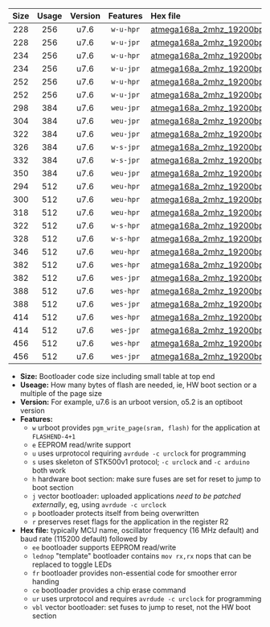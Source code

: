 |Size|Usage|Version|Features|Hex file|
|:-:|:-:|:-:|:-:|:--|
|228|256|u7.6|`w-u-hpr`|[atmega168a_2mhz_19200bps_ur.hex](https://raw.githubusercontent.com/stefanrueger/urboot/main/bootloaders/atmega168a/fcpu_2mhz/19200_bps/atmega168a_2mhz_19200bps_ur.hex)|
|228|256|u7.6|`w-u-jpr`|[atmega168a_2mhz_19200bps_ur_vbl.hex](https://raw.githubusercontent.com/stefanrueger/urboot/main/bootloaders/atmega168a/fcpu_2mhz/19200_bps/atmega168a_2mhz_19200bps_ur_vbl.hex)|
|234|256|u7.6|`w-u-hpr`|[atmega168a_2mhz_19200bps_lednop_ur.hex](https://raw.githubusercontent.com/stefanrueger/urboot/main/bootloaders/atmega168a/fcpu_2mhz/19200_bps/atmega168a_2mhz_19200bps_lednop_ur.hex)|
|234|256|u7.6|`w-u-jpr`|[atmega168a_2mhz_19200bps_lednop_ur_vbl.hex](https://raw.githubusercontent.com/stefanrueger/urboot/main/bootloaders/atmega168a/fcpu_2mhz/19200_bps/atmega168a_2mhz_19200bps_lednop_ur_vbl.hex)|
|252|256|u7.6|`w-u-hpr`|[atmega168a_2mhz_19200bps_lednop_fr_ur.hex](https://raw.githubusercontent.com/stefanrueger/urboot/main/bootloaders/atmega168a/fcpu_2mhz/19200_bps/atmega168a_2mhz_19200bps_lednop_fr_ur.hex)|
|252|256|u7.6|`w-u-jpr`|[atmega168a_2mhz_19200bps_lednop_fr_ur_vbl.hex](https://raw.githubusercontent.com/stefanrueger/urboot/main/bootloaders/atmega168a/fcpu_2mhz/19200_bps/atmega168a_2mhz_19200bps_lednop_fr_ur_vbl.hex)|
|298|384|u7.6|`weu-jpr`|[atmega168a_2mhz_19200bps_ee_ur_vbl.hex](https://raw.githubusercontent.com/stefanrueger/urboot/main/bootloaders/atmega168a/fcpu_2mhz/19200_bps/atmega168a_2mhz_19200bps_ee_ur_vbl.hex)|
|304|384|u7.6|`weu-jpr`|[atmega168a_2mhz_19200bps_ee_lednop_ur_vbl.hex](https://raw.githubusercontent.com/stefanrueger/urboot/main/bootloaders/atmega168a/fcpu_2mhz/19200_bps/atmega168a_2mhz_19200bps_ee_lednop_ur_vbl.hex)|
|322|384|u7.6|`weu-jpr`|[atmega168a_2mhz_19200bps_ee_lednop_fr_ur_vbl.hex](https://raw.githubusercontent.com/stefanrueger/urboot/main/bootloaders/atmega168a/fcpu_2mhz/19200_bps/atmega168a_2mhz_19200bps_ee_lednop_fr_ur_vbl.hex)|
|326|384|u7.6|`w-s-jpr`|[atmega168a_2mhz_19200bps_vbl.hex](https://raw.githubusercontent.com/stefanrueger/urboot/main/bootloaders/atmega168a/fcpu_2mhz/19200_bps/atmega168a_2mhz_19200bps_vbl.hex)|
|332|384|u7.6|`w-s-jpr`|[atmega168a_2mhz_19200bps_lednop_vbl.hex](https://raw.githubusercontent.com/stefanrueger/urboot/main/bootloaders/atmega168a/fcpu_2mhz/19200_bps/atmega168a_2mhz_19200bps_lednop_vbl.hex)|
|350|384|u7.6|`weu-jpr`|[atmega168a_2mhz_19200bps_ee_lednop_fr_ce_ur_vbl.hex](https://raw.githubusercontent.com/stefanrueger/urboot/main/bootloaders/atmega168a/fcpu_2mhz/19200_bps/atmega168a_2mhz_19200bps_ee_lednop_fr_ce_ur_vbl.hex)|
|294|512|u7.6|`weu-hpr`|[atmega168a_2mhz_19200bps_ee_ur.hex](https://raw.githubusercontent.com/stefanrueger/urboot/main/bootloaders/atmega168a/fcpu_2mhz/19200_bps/atmega168a_2mhz_19200bps_ee_ur.hex)|
|300|512|u7.6|`weu-hpr`|[atmega168a_2mhz_19200bps_ee_lednop_ur.hex](https://raw.githubusercontent.com/stefanrueger/urboot/main/bootloaders/atmega168a/fcpu_2mhz/19200_bps/atmega168a_2mhz_19200bps_ee_lednop_ur.hex)|
|318|512|u7.6|`weu-hpr`|[atmega168a_2mhz_19200bps_ee_lednop_fr_ur.hex](https://raw.githubusercontent.com/stefanrueger/urboot/main/bootloaders/atmega168a/fcpu_2mhz/19200_bps/atmega168a_2mhz_19200bps_ee_lednop_fr_ur.hex)|
|322|512|u7.6|`w-s-hpr`|[atmega168a_2mhz_19200bps.hex](https://raw.githubusercontent.com/stefanrueger/urboot/main/bootloaders/atmega168a/fcpu_2mhz/19200_bps/atmega168a_2mhz_19200bps.hex)|
|328|512|u7.6|`w-s-hpr`|[atmega168a_2mhz_19200bps_lednop.hex](https://raw.githubusercontent.com/stefanrueger/urboot/main/bootloaders/atmega168a/fcpu_2mhz/19200_bps/atmega168a_2mhz_19200bps_lednop.hex)|
|346|512|u7.6|`weu-hpr`|[atmega168a_2mhz_19200bps_ee_lednop_fr_ce_ur.hex](https://raw.githubusercontent.com/stefanrueger/urboot/main/bootloaders/atmega168a/fcpu_2mhz/19200_bps/atmega168a_2mhz_19200bps_ee_lednop_fr_ce_ur.hex)|
|382|512|u7.6|`wes-hpr`|[atmega168a_2mhz_19200bps_ee.hex](https://raw.githubusercontent.com/stefanrueger/urboot/main/bootloaders/atmega168a/fcpu_2mhz/19200_bps/atmega168a_2mhz_19200bps_ee.hex)|
|382|512|u7.6|`wes-jpr`|[atmega168a_2mhz_19200bps_ee_vbl.hex](https://raw.githubusercontent.com/stefanrueger/urboot/main/bootloaders/atmega168a/fcpu_2mhz/19200_bps/atmega168a_2mhz_19200bps_ee_vbl.hex)|
|388|512|u7.6|`wes-hpr`|[atmega168a_2mhz_19200bps_ee_lednop.hex](https://raw.githubusercontent.com/stefanrueger/urboot/main/bootloaders/atmega168a/fcpu_2mhz/19200_bps/atmega168a_2mhz_19200bps_ee_lednop.hex)|
|388|512|u7.6|`wes-jpr`|[atmega168a_2mhz_19200bps_ee_lednop_vbl.hex](https://raw.githubusercontent.com/stefanrueger/urboot/main/bootloaders/atmega168a/fcpu_2mhz/19200_bps/atmega168a_2mhz_19200bps_ee_lednop_vbl.hex)|
|414|512|u7.6|`wes-hpr`|[atmega168a_2mhz_19200bps_ee_lednop_fr.hex](https://raw.githubusercontent.com/stefanrueger/urboot/main/bootloaders/atmega168a/fcpu_2mhz/19200_bps/atmega168a_2mhz_19200bps_ee_lednop_fr.hex)|
|414|512|u7.6|`wes-jpr`|[atmega168a_2mhz_19200bps_ee_lednop_fr_vbl.hex](https://raw.githubusercontent.com/stefanrueger/urboot/main/bootloaders/atmega168a/fcpu_2mhz/19200_bps/atmega168a_2mhz_19200bps_ee_lednop_fr_vbl.hex)|
|456|512|u7.6|`wes-hpr`|[atmega168a_2mhz_19200bps_ee_lednop_fr_ce.hex](https://raw.githubusercontent.com/stefanrueger/urboot/main/bootloaders/atmega168a/fcpu_2mhz/19200_bps/atmega168a_2mhz_19200bps_ee_lednop_fr_ce.hex)|
|456|512|u7.6|`wes-jpr`|[atmega168a_2mhz_19200bps_ee_lednop_fr_ce_vbl.hex](https://raw.githubusercontent.com/stefanrueger/urboot/main/bootloaders/atmega168a/fcpu_2mhz/19200_bps/atmega168a_2mhz_19200bps_ee_lednop_fr_ce_vbl.hex)|

- **Size:** Bootloader code size including small table at top end
- **Useage:** How many bytes of flash are needed, ie, HW boot section or a multiple of the page size
- **Version:** For example, u7.6 is an urboot version, o5.2 is an optiboot version
- **Features:**
  + `w` urboot provides `pgm_write_page(sram, flash)` for the application at `FLASHEND-4+1`
  + `e` EEPROM read/write support
  + `u` uses urprotocol requiring `avrdude -c urclock` for programming
  + `s` uses skeleton of STK500v1 protocol; `-c urclock` and `-c arduino` both work
  + `h` hardware boot section: make sure fuses are set for reset to jump to boot section
  + `j` vector bootloader: uploaded applications *need to be patched externally*, eg, using `avrdude -c urclock`
  + `p` bootloader protects itself from being overwritten
  + `r` preserves reset flags for the application in the register R2
- **Hex file:** typically MCU name, oscillator frequency (16 MHz default) and baud rate (115200 default) followed by
  + `ee` bootloader supports EEPROM read/write
  + `lednop` "template" bootloader contains `mov rx,rx` nops that can be replaced to toggle LEDs
  + `fr` bootloader provides non-essential code for smoother error handing
  + `ce` bootloader provides a chip erase command
  + `ur` uses urprotocol and requires `avrdude -c urclock` for programming
  + `vbl` vector bootloader: set fuses to jump to reset, not the HW boot section
